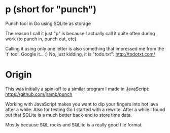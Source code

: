 # p (short for "punch")
Punch tool in Go using SQLite as storage

The reason I call it just "p" is because I actually
call it quite often during work (to punch in, punch out, etc).

Calling it using only one letter is also something that
impressed me from the 't' tool. Google it... :)
No, just kidding, it is "todo.txt": http://todotxt.com/

# Origin
This was initially a spin-off to a similar program
I made in JavaScript: https://github.com/jramb/punch

Working with JavaScript makes you want to dip your fingers
into hot lava after a while. Also for testing Go I started
with a rewrite. After a while I found out that SQLite is a
much better back-end to store time data.

Mostly because SQL rocks and SQLite is a really good file format.

